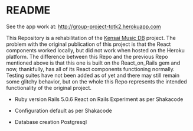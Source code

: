 # README

See the app work at: http://group-project-totk2.herokuapp.com

This Repository is a rehabilitation of the
[Kensai Music DB](https://github.com/jmauran91/GroupProject_tOtK)
project. The problem with the original publication of this project is
that the React components worked locally, but did not work when hosted
on the Heroku platform. The difference between this Repo and the previous
Repo mentioned above is that this one is built on the React_on_Rails gem
and now, thankfully, has all of its React components functioning normally.
Testing suites have not been added as of yet and there may still remain
some glitchy behavior, but on the whole this Repo represents the intended
functionality of the original project.


* Ruby version
Rails 5.0.6
React on Rails Experiment as per Shakacode

* Configuration
default as per Shakacode

* Database creation
Postgresql

